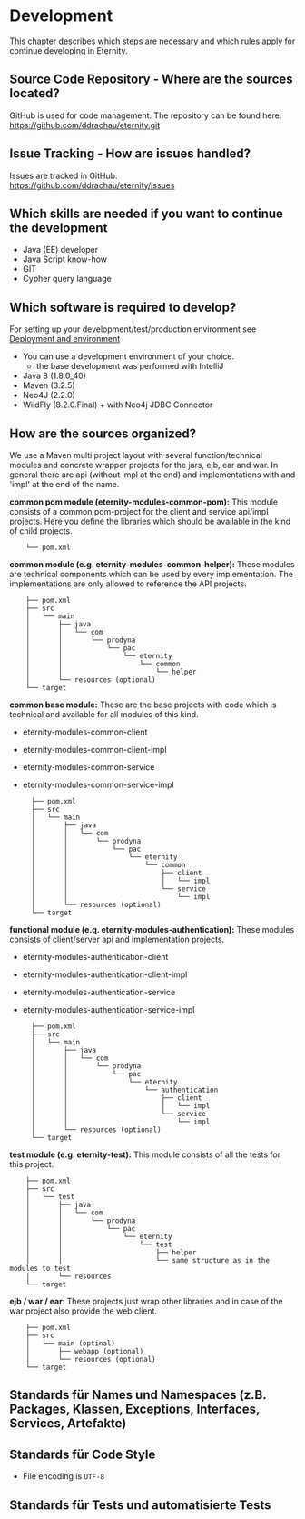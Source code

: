 # Development

This chapter describes which steps are necessary and which rules apply for continue developing in Eternity.

## Source Code Repository - Where are the sources located?

GitHub is used for code management. The repository can be found here:
https://github.com/ddrachau/eternity.git

## Issue Tracking - How are issues handled?

Issues are tracked in GitHub:  
https://github.com/ddrachau/eternity/issues

## Which skills are needed if you want to continue the development

* Java (EE) developer
* Java Script know-how
* GIT
* Cypher query language

## Which software is required to develop?

For setting up your development/test/production environment see 
[Deployment and environment](./deployment.md)

* You can use a development environment of your choice.
    * the base development was performed with IntelliJ
* Java 8 (1.8.0_40)
* Maven (3.2.5)
* Neo4J (2.2.0) 
* WildFly (8.2.0.Final) + with Neo4j JDBC Connector

## How are the sources organized?

We use a Maven multi project layout with several function/technical modules and concrete wrapper projects for the jars, 
ejb, ear and war. In general there are api (without impl at the end) and implementations with and 'impl' at the end of
the name.

**common pom module (eternity-modules-common-pom):**
This module consists of a common pom-project for the client and service api/impl projects. Here you define the
libraries which should be available in the kind of child projects.

        └── pom.xml

**common module (e.g. eternity-modules-common-helper):**
These modules are technical components which can be used by every implementation. The implementations are only allowed
to reference the API projects.
        
        ├── pom.xml
        ├── src
        │   └── main
        │       ├── java
        │       │   └── com
        │       │       └── prodyna
        │       │           └── pac
        │       │               └── eternity
        │       │                   └── common
        │       │                       └── helper
        │       └── resources (optional)
        └── target

**common base module:**
These are the base projects with code which is technical and available for all modules of this kind.
* eternity-modules-common-client
* eternity-modules-common-client-impl
* eternity-modules-common-service
* eternity-modules-common-service-impl

        ├── pom.xml
        ├── src
        │   └── main
        │       ├── java
        │       │   └── com
        │       │       └── prodyna
        │       │           └── pac
        │       │               └── eternity
        │       │                   └── common
        │       │                       ├── client
        │       │                       │   └── impl
        │       │                       └── service
        │       │                           └── impl
        │       └── resources (optional)
        └── target

**functional module (e.g. eternity-modules-authentication):**
These modules consists of client/server api and implementation projects. 
* eternity-modules-authentication-client
* eternity-modules-authentication-client-impl
* eternity-modules-authentication-service
* eternity-modules-authentication-service-impl

        ├── pom.xml
        ├── src
        │   └── main
        │       ├── java
        │       │   └── com
        │       │       └── prodyna
        │       │           └── pac
        │       │               └── eternity
        │       │                   └── authentication
        │       │                       ├── client
        │       │                       │   └── impl
        │       │                       └── service
        │       │                           └── impl
        │       └── resources (optional)
        └── target

**test module (e.g. eternity-test):**
This module consists of all the tests for this project.

        ├── pom.xml
        ├── src
        │   └── test
        │       ├── java
        │       │   └── com
        │       │       └── prodyna
        │       │           └── pac
        │       │               └── eternity
        │       │                   └── test
        │       │                       ├── helper
        │       │                       └── same structure as in the modules to test
        │       └── resources
        └── target

**ejb / war / ear**:
These projects just wrap other libraries and in case of the war project also provide the web client.

        ├── pom.xml
        ├── src
        │   └── main (optinal)
        │       ├── webapp (optional)
        │       └── resources (optional)
        └── target

## Standards für Names und Namespaces (z.B. Packages, Klassen, Exceptions, Interfaces, Services, Artefakte)

## Standards für Code Style

* File encoding is `UTF-8`


## Standards für Tests und automatisierte Tests
